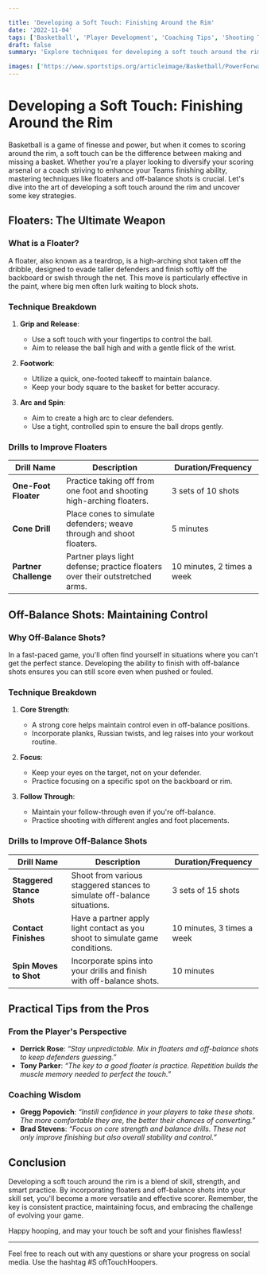 ```yaml
---

title: 'Developing a Soft Touch: Finishing Around the Rim'
date: '2022-11-04'
tags: ['Basketball', 'Player Development', 'Coaching Tips', 'Shooting Techniques', 'Skills', 'Training', 'Floaters', 'Finishing Moves', 'Soft Touch', 'Scoring']
draft: false
summary: 'Explore techniques for developing a soft touch around the rim, including floaters and off-balance shots, to enhance your scoring ability and dominate in the paint.'

images: ['https://www.sportstips.org/articleimage/Basketball/PowerForward/developing_a_soft_touch_finishing_around_the_rim.webp']
---
```


# Developing a Soft Touch: Finishing Around the Rim

Basketball is a game of finesse and power, but when it comes to scoring around the rim, a soft touch can be the difference between making and missing a basket. Whether you're a player looking to diversify your scoring arsenal or a coach striving to enhance your Teams finishing ability, mastering techniques like floaters and off-balance shots is crucial. Let's dive into the art of developing a soft touch around the rim and uncover some key strategies.

## Floaters: The Ultimate Weapon

### What is a Floater?

A floater, also known as a teardrop, is a high-arching shot taken off the dribble, designed to evade taller defenders and finish softly off the backboard or swish through the net. This move is particularly effective in the paint, where big men often lurk waiting to block shots.

### Technique Breakdown

1. **Grip and Release**:
   - Use a soft touch with your fingertips to control the ball.
   - Aim to release the ball high and with a gentle flick of the wrist.

2. **Footwork**:
   - Utilize a quick, one-footed takeoff to maintain balance.
   - Keep your body square to the basket for better accuracy.

3. **Arc and Spin**:
   - Aim to create a high arc to clear defenders.
   - Use a tight, controlled spin to ensure the ball drops gently.

### Drills to Improve Floaters

| Drill Name          | Description                                                                 | Duration/Frequency  |
|---------------------|-----------------------------------------------------------------------------|---------------------|
| **One-Foot Floater**| Practice taking off from one foot and shooting high-arching floaters.       | 3 sets of 10 shots  |
| **Cone Drill**      | Place cones to simulate defenders; weave through and shoot floaters.        | 5 minutes           |
| **Partner Challenge**| Partner plays light defense; practice floaters over their outstretched arms.| 10 minutes, 2 times a week |

## Off-Balance Shots: Maintaining Control

### Why Off-Balance Shots?

In a fast-paced game, you'll often find yourself in situations where you can't get the perfect stance. Developing the ability to finish with off-balance shots ensures you can still score even when pushed or fouled.

### Technique Breakdown

1. **Core Strength**:
   - A strong core helps maintain control even in off-balance positions.
   - Incorporate planks, Russian twists, and leg raises into your workout routine.

2. **Focus**:
   - Keep your eyes on the target, not on your defender.
   - Practice focusing on a specific spot on the backboard or rim.

3. **Follow Through**:
   - Maintain your follow-through even if you're off-balance.
   - Practice shooting with different angles and foot placements.

### Drills to Improve Off-Balance Shots

| Drill Name                  | Description                                                                 | Duration/Frequency  |
|-----------------------------|-----------------------------------------------------------------------------|---------------------|
| **Staggered Stance Shots**  | Shoot from various staggered stances to simulate off-balance situations.    | 3 sets of 15 shots  |
| **Contact Finishes**        | Have a partner apply light contact as you shoot to simulate game conditions.| 10 minutes, 3 times a week |
| **Spin Moves to Shot**      | Incorporate spins into your drills and finish with off-balance shots.       | 10 minutes          |

## Practical Tips from the Pros

### From the Player's Perspective

- **Derrick Rose**: *“Stay unpredictable. Mix in floaters and off-balance shots to keep defenders guessing.”*
- **Tony Parker**: *“The key to a good floater is practice. Repetition builds the muscle memory needed to perfect the touch.”*

### Coaching Wisdom

- **Gregg Popovich**: *“Instill confidence in your players to take these shots. The more comfortable they are, the better their chances of converting.”*
- **Brad Stevens**: *“Focus on core strength and balance drills. These not only improve finishing but also overall stability and control.”*

## Conclusion

Developing a soft touch around the rim is a blend of skill, strength, and smart practice. By incorporating floaters and off-balance shots into your skill set, you'll become a more versatile and effective scorer. Remember, the key is consistent practice, maintaining focus, and embracing the challenge of evolving your game.

Happy hooping, and may your touch be soft and your finishes flawless!

--- 
Feel free to reach out with any questions or share your progress on social media. Use the hashtag #S    oftTouchHoopers.
```
